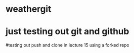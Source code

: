 # weathergit
# just testing out git and github
#testing out push and clone in lecture 15 using a forked repo
